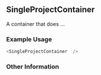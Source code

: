 ## SingleProjectContainer
A container that does ...

### Example Usage

```js
<SingleProjectContainer  />
```


### Other Information
